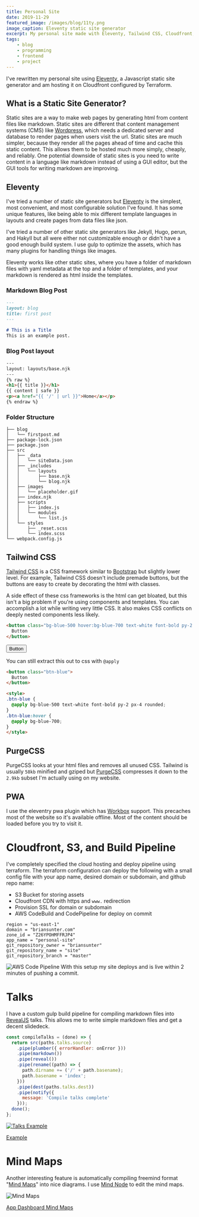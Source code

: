 ```yaml
---
title: Personal Site
date: 2019-11-29
featured_image: /images/blog/11ty.png
image_caption: Eleventy static site generator
excerpt: My personal site made with Eleventy, Tailwind CSS, Cloudfront, and Terraform. 
tags:
    - blog
    - programming
    - frontend
    - project
---
```


I've rewritten my personal site using [Eleventy](https://www.11ty.io/ "Eleventy"), a Javascript static site generator and am hosting it on Cloudfront configured by Terraform.

## What is a Static Site Generator?
Static sites are a way to make web pages by generating html from content files like markdown.
Static sites are different that content management systems (CMS) like [Wordpress](https://wordpress.com/ "Wordpress"), which needs a dedicated server and database to render pages when users visit the url. Static sites are much simpler, because they render all the pages ahead of time and cache this static content. This allows them to be hosted much more simply, cheaply, and reliably. One potential downside of static sites is you need to write content in a language like markdown instead of using a GUI editor, but the GUI tools for writing markdown are improving.

## Eleventy
I've tried a number of static site generators but [Eleventy](https://www.11ty.io/ "Eleventy") is the simplest, most convenient, and most configurable solution I've found. It has some unique features, like being able to mix different template languages in layouts and create pages from data files like json.

I've tried a number of other static site generators like Jekyll, Hugo, perun, and Hakyll but all were either not customizable enough or didn't have a good enough build system. I use gulp to optimize the assets, which has many plugins for handling things like images.

Eleventy works like other static sites, where you have a folder of markdown files with yaml metadata at the top and a folder of templates, and your markdown is rendered as html inside the templates.

### Markdown Blog Post
``` markdown
---
layout: blog
title: first post
---

# This is a Title
This is an example post.

```
### Blog Post layout
``` html
---
layout: layouts/base.njk
---
{% raw %}
<h1>{{ title }}</h1>
{{ content | safe }}
<p><a href="{{ '/' | url }}">Home</a></p>
{% endraw %}
```

### Folder Structure
``` bash/1,10
├── blog
│   └── firstpost.md
├── package-lock.json
├── package.json
├── src
│   ├── _data
│   │   └── siteData.json
│   ├── _includes
│   │   └── layouts
│   │       ├── base.njk
│   │       └── blog.njk
│   ├── images
│   │   └── placeholder.gif
│   ├── index.njk
│   ├── scripts
│   │   ├── index.js
│   │   └── modules
│   │       └── list.js
│   └── styles
│       ├── _reset.scss
│       └── index.scss
└── webpack.config.js
```

## Tailwind CSS
[Tailwind CSS](https://tailwindcss.com/ "Tailwind CSS") is a CSS framework similar to [Bootstrap](https://getbootstrap.com "Bootstrap") but slightly lower level. For example, Tailwind CSS doesn't include premade buttons, but the buttons are easy to create by decorating the html with classes.

A side effect of these css frameworks is the html can get bloated, but this isn't a big problem if you're using components and templates. You can accomplish a lot while writing very little CSS. It also makes CSS conflicts on deeply nested components less likely.

``` html
<button class="bg-blue-500 hover:bg-blue-700 text-white font-bold py-2 px-4 rounded">
  Button
</button>
```

<button class="bg-blue-500 hover:bg-blue-700 text-white font-bold py-2 px-4 rounded">
  Button
</button>

You can still extract this out to css with `@apply`

``` html
<button class="btn-blue">
  Button
</button>

<style>
.btn-blue {
  @apply bg-blue-500 text-white font-bold py-2 px-4 rounded;
}
.btn-blue:hover {
  @apply bg-blue-700;
}
</style>
```

## PurgeCSS
PurgeCSS looks at your html files and removes all unused CSS. Tailwind is usually `58kb` minified and gziped but [PurgeCSS](https://github.com/FullHuman/purgecss "PurgeCSS Github Repo") compresses it down to the `2.9kb` subset I'm actually using on my website.

## PWA
I use the eleventry pwa plugin which has [Workbox](https://developers.google.com/web/tools/workbox "Link to workbox library") support. This precaches most of the website so it's available offline. Most of the content should be loaded before you try to visit it.

# Cloudfront, S3, and Build Pipeline
I've completely specified the cloud hosting and deploy pipeline using terraform. The terraform configuration can deploy the following with a small config file with your app name, desired domain or subdomain, and github repo name:

* S3 Bucket for storing assets
* Cloudfront CDN with https and `www.` redirection
* Provision SSL for domain or subdomain
* AWS CodeBuild and CodePipeline for deploy on commit

``` hcl
region = "us-east-1"
domain = "briansunter.com"
zone_id = "Z26YPOHMFFRJP4"
app_name = "personal-site"
git_repository_owner = "briansunter"
git_repository_name = "site"
git_repository_branch = "master"
```
![AWS Code Pipeline](/images/blog/codepipeline.png "AWS Code Pipeline")
With this setup my site deploys and is live within 2 minutes of pushing a commit.


# Talks

I have a custom gulp build pipeline for compiling markdown files into [RevealJS](https://github.com/hakimel/reveal.js/ "Reveal JS") talks. This allows me to write simple markdown files and get a decent slidedeck.

``` js
const compileTalks = (done) => {
  return src(paths.talks.source)
    .pipe(plumber({ errorHandler: onError }))
    .pipe(markdown())
    .pipe(reveal())
    .pipe(rename((path) => {
      path.dirname += ('/' + path.basename);
      path.basename = 'index';
    }))
    .pipe(dest(paths.talks.dest))
    .pipe(notify({
      message: 'Compile talks complete'
    }));
  done();
};
```
[![Talks Example](/images/blog/talks.png "RevealJS Talks")](/talks/clojure "Example")

[Example](/talks/clojure "Example")

# Mind Maps
Another interesting feature is automatically compiling freemind format "[Mind Maps](http://www.inboundtom.co.uk/introduction-mind-maps/ "Mind Maps")" into nice diagrams. I use [Mind Node](https://mindnode.com/ "Mind Node") to edit the mind maps.

![Mind Maps](/images/blog/mind-maps.png "Mind Maps")

[App Dashboard Mind Maps](/mind-maps/app-dashboard "App Dashboard Mind Maps")
